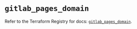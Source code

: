 # `gitlab_pages_domain`

Refer to the Terraform Registry for docs: [`gitlab_pages_domain`](https://registry.terraform.io/providers/gitlabhq/gitlab/17.11.0/docs/resources/pages_domain).
